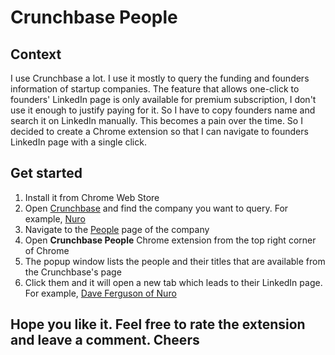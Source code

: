 # Crunchbase People

## Context

I use Crunchbase a lot. I use it mostly to query the funding and founders information of startup companies. The feature that allows one-click to founders' LinkedIn page is only available for premium subscription, I don't use it enough to justify paying for it. So I have to copy founders name and search it on LinkedIn manually. This becomes a pain over the time. So I decided to create a Chrome extension so that I can navigate to founders LinkedIn page with a single click.

## Get started

1. Install it from Chrome Web Store
1. Open [Crunchbase](https://crunchbase.com) and find the company you want to query. For example, [Nuro](https://www.crunchbase.com/organization/nuro-2)
1. Navigate to the [People](https://www.crunchbase.com/organization/nuro-2/people) page of the company
1. Open __Crunchbase People__ Chrome extension from the top right corner of Chrome
1. The popup window lists the people and their titles that are available from the Crunchbase's page
1. Click them and it will open a new tab which leads to their LinkedIn page. For example, [Dave Ferguson of Nuro](https://www.linkedin.com/search/results/all/?keywords=Dave%20Ferguson%20Nuro&sid=r60)

## Hope you like it. Feel free to rate the extension and leave a comment. Cheers
